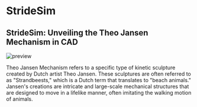 # StrideSim
## StrideSim: Unveiling the Theo Jansen Mechanism in CAD
![preview](https://github.com/mister-arun-kumar-mishra/StrideSim/blob/main/preview.gif)

Theo Jansen Mechanism refers to a specific type of kinetic sculpture created by Dutch artist Theo Jansen. These sculptures are often referred to as "Strandbeests," which is a Dutch term that translates to "beach animals." Jansen's creations are intricate and large-scale mechanical structures that are designed to move in a lifelike manner, often imitating the walking motion of animals.
